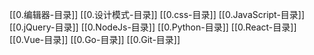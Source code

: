 [[0.编辑器-目录]]
[[0.设计模式-目录]]
[[0.css-目录]]
[[0.JavaScript-目录]]
[[0.jQuery-目录]]
[[0.NodeJs-目录]]
[[0.Python-目录]]
[[0.React-目录]]
[[0.Vue-目录]]
[[0.Go-目录]]
[[0.Git-目录]]